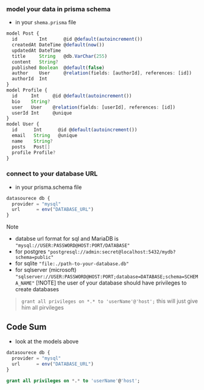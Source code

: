 ### model your data in prisma schema
- in your `shema.prisma` file
```ts
model Post {
  id        Int      @id @default(autoincrement())
  createdAt DateTime @default(now())
  updatedAt DateTime 
  title     String   @db.VarChar(255)
  content   String?
  published Boolean  @default(false)
  author    User     @relation(fields: [authorId], references: [id])
  authorId  Int
}
model Profile {
  id     Int     @id @default(autoincrement())
  bio    String?
  user   User    @relation(fields: [userId], references: [id])
  userId Int     @unique
}
model User {
  id      Int      @id @default(autoincrement())
  email   String   @unique
  name    String?
  posts   Post[]
  profile Profile?
}
```
### connect to your database URL
- in your prisma.schema file
```ts
datasourece db {
  provider = "mysql"
  url      = env("DATABASE_URL")
}
```
> [!NOTE]
> - databse url format for sql and MariaDB is `"mysql://USER:PASSWORD@HOST:PORT/DATABASE"`
> - for postgres `"postgresql://admin:secret@localhost:5432/mydb?schema=public"`
> - for sqlite `"file:./path-to-your-database.db"`
> - for sqlserver (microsoft) `"sqlserver://USER:PASSWORD@HOST:PORT;database=DATABASE;schema=SCHEMA_NAME"`
> [!NOTE]
> the user of your database should have privileges to create databases

> `grant all privileges on *.* to 'userName'@'host';` this will just give him all pirvileges
## Code Sum
- look at the models above
```ts
datasourece db {
  provider = "mysql"
  url      = env("DATABASE_URL")
}
```
```sql
grant all privileges on *.* to 'userName'@'host';
```